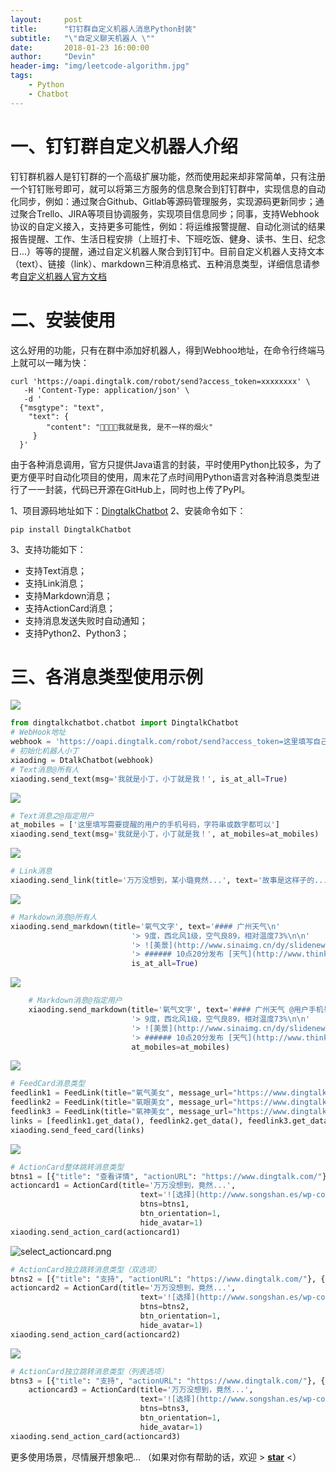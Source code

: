 ```yaml
---
layout:     post
title:      "钉钉群自定义机器人消息Python封装"
subtitle:   "\"自定义聊天机器人 \""
date:       2018-01-23 16:00:00
author:     "Devin"
header-img: "img/leetcode-algorithm.jpg"
tags:
    - Python
    - Chatbot
---
```



# 一、钉钉群自定义机器人介绍
钉钉群机器人是钉钉群的一个高级扩展功能，然而使用起来却非常简单，只有注册一个钉钉账号即可，就可以将第三方服务的信息聚合到钉钉群中，实现信息的自动化同步，例如：通过聚合Github、Gitlab等源码管理服务，实现源码更新同步；通过聚合Trello、JIRA等项目协调服务，实现项目信息同步；同事，支持Webhook协议的自定义接入，支持更多可能性，例如：将运维报警提醒、自动化测试的结果报告提醒、工作、生活日程安排（上班打卡、下班吃饭、健身、读书、生日、纪念日...）等等的提醒，通过自定义机器人聚合到钉钉中。目前自定义机器人支持文本（text）、链接（link）、markdown三种消息格式、五种消息类型，详细信息请参考[自定义机器人官方文档](https://open-doc.dingtalk.com/docs/doc.htm?spm=0.0.0.0.0Sds7z&treeId=257&articleId=105733&docType=1)

# 二、安装使用
这么好用的功能，只有在群中添加好机器人，得到Webhoo地址，在命令行终端马上就可以一睹为快：
```
curl 'https://oapi.dingtalk.com/robot/send?access_token=xxxxxxxx' \
   -H 'Content-Type: application/json' \
   -d '
  {"msgtype": "text", 
    "text": {
        "content": "我就是我, 是不一样的烟火"
     }
  }' 
```
由于各种消息调用，官方只提供Java语言的封装，平时使用Python比较多，为了更方便平时自动化项目的使用，周末花了点时间用Python语言对各种消息类型进行了一一封装，代码已开源在GitHub上，同时也上传了PyPI。

1、项目源码地址如下：[DingtalkChatbot](https://github.com/zhuifengshen/DingtalkChatbot)
2、安装命令如下：
```
pip install DingtalkChatbot
```
3、支持功能如下：
- 支持Text消息；
- 支持Link消息；
- 支持Markdown消息；
- 支持ActionCard消息；
- 支持消息发送失败时自动通知；
- 支持Python2、Python3；

# 三、各消息类型使用示例

![](http://upload-images.jianshu.io/upload_images/139581-2f00607e29c4d9c9.png?imageMogr2/auto-orient/strip%7CimageView2/2/w/1240)

```python
from dingtalkchatbot.chatbot import DingtalkChatbot
# WebHook地址
webhook = 'https://oapi.dingtalk.com/robot/send?access_token=这里填写自己钉钉群自定义机器人的token'
# 初始化机器人小丁
xiaoding = DtalkChatbot(webhook)
# Text消息@所有人
xiaoding.send_text(msg='我就是小丁，小丁就是我！', is_at_all=True)
```

![](http://upload-images.jianshu.io/upload_images/139581-159adf21dba5ae2a.png?imageMogr2/auto-orient/strip%7CimageView2/2/w/1240)

```python
# Text消息之@指定用户
at_mobiles = ['这里填写需要提醒的用户的手机号码，字符串或数字都可以']
xiaoding.send_text(msg='我就是小丁，小丁就是我！', at_mobiles=at_mobiles)
```

![](http://upload-images.jianshu.io/upload_images/139581-9c791354c3768b15.png?imageMogr2/auto-orient/strip%7CimageView2/2/w/1240)

```python
# Link消息
xiaoding.send_link(title='万万没想到，某小璐竟然...', text='故事是这样子的...', message_url='http://www.kwongwah.com.my/?p=454748", pic_url="https://pbs.twimg.com/media/CEwj7EDWgAE5eIF.jpg')
```

![](http://upload-images.jianshu.io/upload_images/139581-5838575692918ba6.png?imageMogr2/auto-orient/strip%7CimageView2/2/w/1240)

```python
# Markdown消息@所有人
xiaoding.send_markdown(title='氧气文字', text='#### 广州天气\n'
                           '> 9度，西北风1级，空气良89，相对温度73%\n\n'
                           '> ![美景](http://www.sinaimg.cn/dy/slidenews/5_img/2013_28/453_28488_469248.jpg)\n'
                           '> ###### 10点20分发布 [天气](http://www.thinkpage.cn/) \n',
                           is_at_all=True)
```

![](http://upload-images.jianshu.io/upload_images/139581-40ca11d223edc08e.png?imageMogr2/auto-orient/strip%7CimageView2/2/w/1240)

```python
    # Markdown消息@指定用户
    xiaoding.send_markdown(title='氧气文字', text='#### 广州天气 @用户手机号\n'
                           '> 9度，西北风1级，空气良89，相对温度73%\n\n'
                           '> ![美景](http://www.sinaimg.cn/dy/slidenews/5_img/2013_28/453_28488_469248.jpg)\n'
                           '> ###### 10点20分发布 [天气](http://www.thinkpage.cn/) \n',
                           at_mobiles=at_mobiles)
```

![](http://upload-images.jianshu.io/upload_images/139581-3262645fee8f40cf.png?imageMogr2/auto-orient/strip%7CimageView2/2/w/1240)

```python
# FeedCard消息类型
feedlink1 = FeedLink(title="氧气美女", message_url="https://www.dingtalk.com/", pic_url="https://unzippedtv.com/wp-content/uploads/sites/28/2016/02/asian.jpg")
feedlink2 = FeedLink(title="氧眼美女", message_url="https://www.dingtalk.com/", pic_url="https://unzippedtv.com/wp-content/uploads/sites/28/2016/02/asian.jpg")
feedlink3 = FeedLink(title="氧神美女", message_url="https://www.dingtalk.com/", pic_url="https://unzippedtv.com/wp-content/uploads/sites/28/2016/02/asian.jpg")
links = [feedlink1.get_data(), feedlink2.get_data(), feedlink3.get_data()]
xiaoding.send_feed_card(links)
```
![](http://upload-images.jianshu.io/upload_images/139581-bd17065ac75d8c9c.png?imageMogr2/auto-orient/strip%7CimageView2/2/w/1240)

```python
# ActionCard整体跳转消息类型
btns1 = [{"title": "查看详情", "actionURL": "https://www.dingtalk.com/"}]
actioncard1 = ActionCard(title='万万没想到，竟然...',
                             text='![选择](http://www.songshan.es/wp-content/uploads/2016/01/Yin-Yang.png) \n### 故事是这样子的...',
                             btns=btns1,
                             btn_orientation=1,
                             hide_avatar=1)
xiaoding.send_action_card(actioncard1)
```

![select_actioncard.png](http://upload-images.jianshu.io/upload_images/139581-fcdfddd89d6cd68f.png?imageMogr2/auto-orient/strip%7CimageView2/2/w/1240)

```python
# ActionCard独立跳转消息类型（双选项）
btns2 = [{"title": "支持", "actionURL": "https://www.dingtalk.com/"}, {"title": "反对", "actionURL": "http://www.back china.com/news/2018/01/11/537468.html"}]
actioncard2 = ActionCard(title='万万没想到，竟然...',
                             text='![选择](http://www.songshan.es/wp-content/uploads/2016/01/Yin-Yang.png) \n### 故事是这样子的...',
                             btns=btns2,
                             btn_orientation=1,
                             hide_avatar=1)
xiaoding.send_action_card(actioncard2)
```

![](http://upload-images.jianshu.io/upload_images/139581-cc0bddb34f46ee95.png?imageMogr2/auto-orient/strip%7CimageView2/2/w/1240)

```python
# ActionCard独立跳转消息类型（列表选项）
btns3 = [{"title": "支持", "actionURL": "https://www.dingtalk.com/"}, {"title": "中立", "actionURL": "https://www.dingtalk.com/"}, {"title": "反对", "actionURL": "https://www.dingtalk.com/"}]
    actioncard3 = ActionCard(title='万万没想到，竟然...',
                             text='![选择](http://www.songshan.es/wp-content/uploads/2016/01/Yin-Yang.png) \n### 故事是这样子的...',
                             btns=btns3,
                             btn_orientation=1,
                             hide_avatar=1)
xiaoding.send_action_card(actioncard3)
```

更多使用场景，尽情展开想象吧...
（如果对你有帮助的话，欢迎  > [**star**](https://github.com/zhuifengshen/DingtalkChatbot) <）
